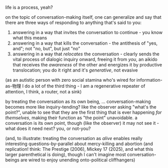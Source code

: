life is a process, yeah?

on the topic of conversation-making itself, one can generalize and say that there are three ways of responding to anything that's said to you:

1. answering in a way that invites the conversation to continue - you know what this means
2. answering in a way that kills the conversation - the antithesis of "yes, and"; not "no, but", but just "no"
3. answering in a way that *relocates* the conversation - clearly sends the vital process of dialogic inquiry onward, freeing it from *you*, an aikido that receives the *awareness* of the other and energizes it by productive translocation; you do it right and it's *generative*, not evasive

(as an autistic person with zero social stamina who's wired for information-as-物理 I do a lot of the third thing - I am a regenerative repeater of attention, I think, a router, not a sink)

by treating the conversation as its own being, ... conversation-making becomes more like inquiry-tending? like the observer asking "what's the point?", unable to see that they are the first thing that is ever happening *for themselves*, making their function as "the point" unavoidable. a conversation is its own point, though (like the observer) it may not see it - what does it need next? you, or not-you?

(and, to illustrate: treating the conversation as *alive* enables really interesting questions-by-parallel about mercy-killing and abortion (and replication! think: The Prestige (2006), Mickey 17 (2025), and what this larger parenthetical is doing), though I can't imagine most conversation-beings are wired to enjoy unending onto-political cliffhangers)
